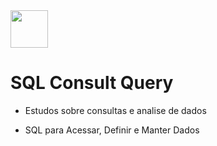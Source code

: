 <img src="https://www.oracle.com/a/ocom/img/sql.svg" width="60" height="60">

# SQL Consult Query

- Estudos sobre consultas e analise de dados

- SQL para Acessar, Definir e Manter Dados


